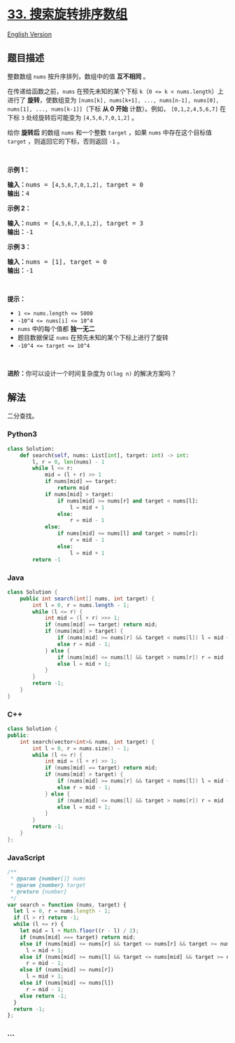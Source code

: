 # [33. 搜索旋转排序数组](https://leetcode-cn.com/problems/search-in-rotated-sorted-array)

[English Version](https://github.com/yanglr/leetcode-ac/blob/master/assets/0000-0099/0033.Search%20in%20Rotated%20Sorted%20Array/README_EN.md)

## 题目描述

<!-- 这里写题目描述 -->

<p>整数数组 <code>nums</code> 按升序排列，数组中的值 <strong>互不相同</strong> 。</p>

<p>在传递给函数之前，<code>nums</code> 在预先未知的某个下标 <code>k</code>（<code>0 <= k < nums.length</code>）上进行了 <strong>旋转</strong>，使数组变为 <code>[nums[k], nums[k+1], ..., nums[n-1], nums[0], nums[1], ..., nums[k-1]]</code>（下标 <strong>从 0 开始</strong> 计数）。例如， <code>[0,1,2,4,5,6,7]</code> 在下标 <code>3</code> 处经旋转后可能变为 <code>[4,5,6,7,0,1,2]</code> 。</p>

<p>给你 <strong>旋转后</strong> 的数组 <code>nums</code> 和一个整数 <code>target</code> ，如果 <code>nums</code> 中存在这个目标值 <code>target</code> ，则返回它的下标，否则返回 <code>-1</code> 。</p>

<p> </p>

<p><strong>示例 1：</strong></p>

<pre>
<strong>输入：</strong>nums = [<code>4,5,6,7,0,1,2]</code>, target = 0
<strong>输出：</strong>4
</pre>

<p><strong>示例 2：</strong></p>

<pre>
<strong>输入：</strong>nums = [<code>4,5,6,7,0,1,2]</code>, target = 3
<strong>输出：</strong>-1</pre>

<p><strong>示例 3：</strong></p>

<pre>
<strong>输入：</strong>nums = [1], target = 0
<strong>输出：</strong>-1
</pre>

<p> </p>

<p><strong>提示：</strong></p>

<ul>
	<li><code>1 <= nums.length <= 5000</code></li>
	<li><code>-10^4 <= nums[i] <= 10^4</code></li>
	<li><code>nums</code> 中的每个值都 <strong>独一无二</strong></li>
	<li>题目数据保证 <code>nums</code> 在预先未知的某个下标上进行了旋转</li>
	<li><code>-10^4 <= target <= 10^4</code></li>
</ul>

<p> </p>

<p><strong>进阶：</strong>你可以设计一个时间复杂度为 <code>O(log n)</code> 的解决方案吗？</p>


## 解法

<!-- 这里可写通用的实现逻辑 -->

二分查找。

<!-- tabs:start -->

### **Python3**

<!-- 这里可写当前语言的特殊实现逻辑 -->

```python
class Solution:
    def search(self, nums: List[int], target: int) -> int:
        l, r = 0, len(nums) - 1
        while l <= r:
            mid = (l + r) >> 1
            if nums[mid] == target:
                return mid
            if nums[mid] > target:
                if nums[mid] >= nums[r] and target < nums[l]:
                    l = mid + 1
                else:
                    r = mid - 1
            else:
                if nums[mid] <= nums[l] and target > nums[r]:
                    r = mid - 1
                else:
                    l = mid + 1
        return -1
```

### **Java**

<!-- 这里可写当前语言的特殊实现逻辑 -->

```java
class Solution {
    public int search(int[] nums, int target) {
        int l = 0, r = nums.length - 1;
        while (l <= r) {
            int mid = (l + r) >>> 1;
            if (nums[mid] == target) return mid;
            if (nums[mid] > target) {
                if (nums[mid] >= nums[r] && target < nums[l]) l = mid + 1;
                else r = mid - 1;
            } else {
                if (nums[mid] <= nums[l] && target > nums[r]) r = mid - 1;
                else l = mid + 1;
            }
        }
        return -1;
    }
}
```

### **C++**

<!-- 这里可写当前语言的特殊实现逻辑 -->

```cpp
class Solution {
public:
    int search(vector<int>& nums, int target) {
        int l = 0, r = nums.size() - 1;
        while (l <= r) {
            int mid = (l + r) >> 1;
            if (nums[mid] == target) return mid;
            if (nums[mid] > target) {
                if (nums[mid] >= nums[r] && target < nums[l]) l = mid + 1;
                else r = mid - 1;
            } else {
                if (nums[mid] <= nums[l] && target > nums[r]) r = mid - 1;
                else l = mid + 1;
            }
        }
        return -1;
    }
};
```

### **JavaScript**

```js
/**
 * @param {number[]} nums
 * @param {number} target
 * @return {number}
 */
var search = function (nums, target) {
  let l = 0, r = nums.length - 1;
  if (l > r) return -1;
  while (l <= r) {
    let mid = l + Math.floor((r - l) / 2);
    if (nums[mid] === target) return mid;
    else if (nums[mid] <= nums[r] && target <= nums[r] && target >= nums[mid])
      l = mid + 1;
    else if (nums[mid] >= nums[l] && target <= nums[mid] && target >= nums[l])
      r = mid - 1;
    else if (nums[mid] >= nums[r])
      l = mid + 1;
    else if (nums[mid] <= nums[l])
      r = mid - 1;
    else return -1;
  }
  return -1;
};
```

### **...**

```

```

<!-- tabs:end -->

